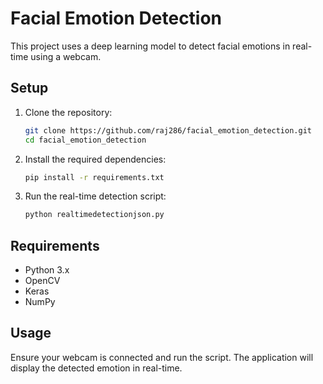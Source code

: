 # Facial Emotion Detection

This project uses a deep learning model to detect facial emotions in real-time using a webcam.

## Setup

1. Clone the repository:
   ```bash
   git clone https://github.com/raj286/facial_emotion_detection.git
   cd facial_emotion_detection
   ```

2. Install the required dependencies:
   ```bash
   pip install -r requirements.txt
   ```

3. Run the real-time detection script:
   ```bash
   python realtimedetectionjson.py
   ```

## Requirements

- Python 3.x
- OpenCV
- Keras
- NumPy

## Usage

Ensure your webcam is connected and run the script. The application will display the detected emotion in real-time.